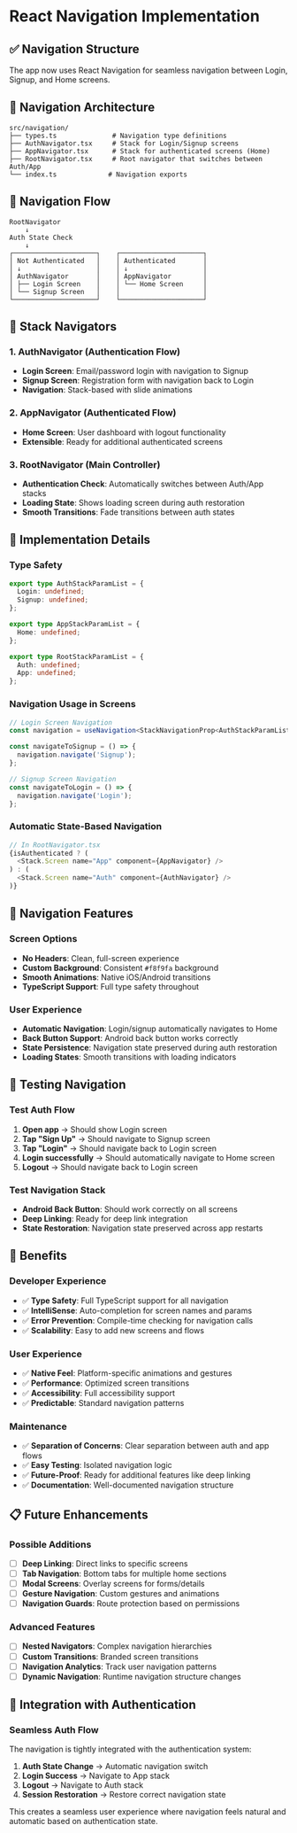 # React Navigation Implementation

## ✅ **Navigation Structure**

The app now uses React Navigation for seamless navigation between Login, Signup, and Home screens.

## 📁 **Navigation Architecture**

```
src/navigation/
├── types.ts              # Navigation type definitions
├── AuthNavigator.tsx     # Stack for Login/Signup screens
├── AppNavigator.tsx      # Stack for authenticated screens (Home)
├── RootNavigator.tsx     # Root navigator that switches between Auth/App
└── index.ts             # Navigation exports
```

## 🔄 **Navigation Flow**

```
RootNavigator
    ↓
Auth State Check
    ↓
┌─────────────────────┐    ┌─────────────────────┐
│ Not Authenticated   │    │ Authenticated       │
│ ↓                   │    │ ↓                   │
│ AuthNavigator       │    │ AppNavigator        │
│ ├── Login Screen    │    │ └── Home Screen     │
│ └── Signup Screen   │    │                     │
└─────────────────────┘    └─────────────────────┘
```

## 🎯 **Stack Navigators**

### **1. AuthNavigator (Authentication Flow)**
- **Login Screen**: Email/password login with navigation to Signup
- **Signup Screen**: Registration form with navigation back to Login
- **Navigation**: Stack-based with slide animations

### **2. AppNavigator (Authenticated Flow)**
- **Home Screen**: User dashboard with logout functionality
- **Extensible**: Ready for additional authenticated screens

### **3. RootNavigator (Main Controller)**
- **Authentication Check**: Automatically switches between Auth/App stacks
- **Loading State**: Shows loading screen during auth restoration
- **Smooth Transitions**: Fade transitions between auth states

## 🔧 **Implementation Details**

### **Type Safety**
```typescript
export type AuthStackParamList = {
  Login: undefined;
  Signup: undefined;
};

export type AppStackParamList = {
  Home: undefined;
};

export type RootStackParamList = {
  Auth: undefined;
  App: undefined;
};
```

### **Navigation Usage in Screens**
```typescript
// Login Screen Navigation
const navigation = useNavigation<StackNavigationProp<AuthStackParamList, 'Login'>>();

const navigateToSignup = () => {
  navigation.navigate('Signup');
};

// Signup Screen Navigation
const navigateToLogin = () => {
  navigation.navigate('Login');
};
```

### **Automatic State-Based Navigation**
```typescript
// In RootNavigator.tsx
{isAuthenticated ? (
  <Stack.Screen name="App" component={AppNavigator} />
) : (
  <Stack.Screen name="Auth" component={AuthNavigator} />
)}
```

## 🎨 **Navigation Features**

### **Screen Options**
- **No Headers**: Clean, full-screen experience
- **Custom Background**: Consistent `#f8f9fa` background
- **Smooth Animations**: Native iOS/Android transitions
- **TypeScript Support**: Full type safety throughout

### **User Experience**
- **Automatic Navigation**: Login/signup automatically navigates to Home
- **Back Button Support**: Android back button works correctly
- **State Persistence**: Navigation state preserved during auth restoration
- **Loading States**: Smooth transitions with loading indicators

## 🧪 **Testing Navigation**

### **Test Auth Flow**
1. **Open app** → Should show Login screen
2. **Tap "Sign Up"** → Should navigate to Signup screen
3. **Tap "Login"** → Should navigate back to Login screen
4. **Login successfully** → Should automatically navigate to Home screen
5. **Logout** → Should navigate back to Login screen

### **Test Navigation Stack**
- **Android Back Button**: Should work correctly on all screens
- **Deep Linking**: Ready for deep link integration
- **State Restoration**: Navigation state preserved across app restarts

## 🚀 **Benefits**

### **Developer Experience**
- ✅ **Type Safety**: Full TypeScript support for all navigation
- ✅ **IntelliSense**: Auto-completion for screen names and params
- ✅ **Error Prevention**: Compile-time checking for navigation calls
- ✅ **Scalability**: Easy to add new screens and flows

### **User Experience**
- ✅ **Native Feel**: Platform-specific animations and gestures
- ✅ **Performance**: Optimized screen transitions
- ✅ **Accessibility**: Full accessibility support
- ✅ **Predictable**: Standard navigation patterns

### **Maintenance**
- ✅ **Separation of Concerns**: Clear separation between auth and app flows
- ✅ **Easy Testing**: Isolated navigation logic
- ✅ **Future-Proof**: Ready for additional features like deep linking
- ✅ **Documentation**: Well-documented navigation structure

## 📋 **Future Enhancements**

### **Possible Additions**
- [ ] **Deep Linking**: Direct links to specific screens
- [ ] **Tab Navigation**: Bottom tabs for multiple home sections
- [ ] **Modal Screens**: Overlay screens for forms/details
- [ ] **Gesture Navigation**: Custom gestures and animations
- [ ] **Navigation Guards**: Route protection based on permissions

### **Advanced Features**
- [ ] **Nested Navigators**: Complex navigation hierarchies
- [ ] **Custom Transitions**: Branded screen transitions
- [ ] **Navigation Analytics**: Track user navigation patterns
- [ ] **Dynamic Navigation**: Runtime navigation structure changes

## 🔗 **Integration with Authentication**

### **Seamless Auth Flow**
The navigation is tightly integrated with the authentication system:

1. **Auth State Change** → Automatic navigation switch
2. **Login Success** → Navigate to App stack
3. **Logout** → Navigate to Auth stack
4. **Session Restoration** → Restore correct navigation state

This creates a seamless user experience where navigation feels natural and automatic based on authentication state.
